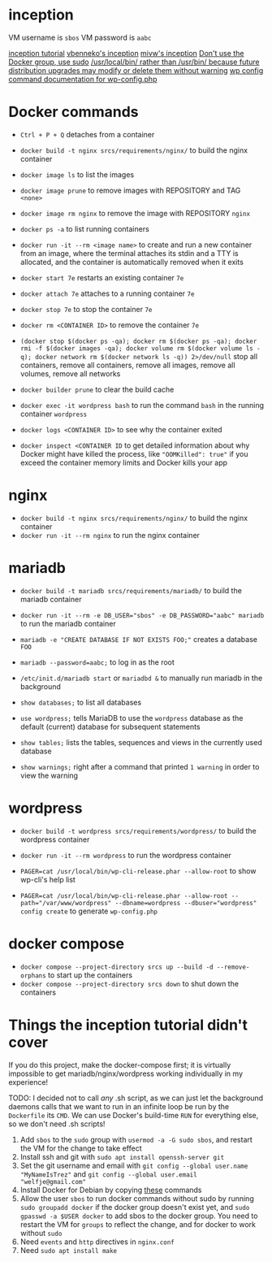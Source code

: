 # inception

VM username is `sbos`
VM password is `aabc`

[inception tutorial](https://tuto.grademe.fr/inception/#)
[vbenneko's inception](https://github.com/adfhjl/Inception)
[mivw's inception](https://github.com/42-mvan-wij/Inception/blob/master/srcs/docker-compose.yml)
[Don't use the Docker group, use sudo](https://fosterelli.co/privilege-escalation-via-docker.html)
[/usr/local/bin/ rather than /usr/bin/ because future distribution upgrades may modify or delete them without warning](https://unix.stackexchange.com/a/8658)
[wp config command documentation for wp-config.php](https://github.com/wp-cli/config-command)

# Docker commands

- `Ctrl + P + Q` detaches from a container

- `docker build -t nginx srcs/requirements/nginx/` to build the nginx container
- `docker image ls` to list the images
- `docker image prune` to remove images with REPOSITORY and TAG `<none>`
- `docker image rm nginx` to remove the image with REPOSITORY `nginx`
- `docker ps -a` to list running containers
- `docker run -it --rm <image name>` to create and run a new container from an image, where the terminal attaches its stdin and a TTY is allocated, and the container is automatically removed when it exits
- `docker start 7e` restarts an existing container `7e`
- `docker attach 7e` attaches to a running container `7e`
- `docker stop 7e` to stop the container `7e`
- `docker rm <CONTAINER ID>` to remove the container `7e`
- `(docker stop $(docker ps -qa); docker rm $(docker ps -qa); docker rmi -f $(docker images -qa); docker volume rm $(docker volume ls -q); docker network rm $(docker network ls -q)) 2>/dev/null` stop all containers, remove all containers, remove all images, remove all volumes, remove all networks
- `docker builder prune` to clear the build cache
- `docker exec -it wordpress bash` to run the command `bash` in the running container `wordpress`
- `docker logs <CONTAINER ID>` to see why the container exited
- `docker inspect <CONTAINER ID` to get detailed information about why Docker might have killed the process, like `"OOMKilled": true"` if you exceed the container memory limits and Docker kills your app

# nginx

- `docker build -t nginx srcs/requirements/nginx/` to build the nginx container
- `docker run -it --rm nginx` to run the nginx container

# mariadb

- `docker build -t mariadb srcs/requirements/mariadb/` to build the mariadb container
- `docker run -it --rm -e DB_USER="sbos" -e DB_PASSWORD="aabc" mariadb` to run the mariadb container

- `mariadb -e "CREATE DATABASE IF NOT EXISTS FOO;"` creates a database `FOO`
- `mariadb --password=aabc;` to log in as the root
- `/etc/init.d/mariadb start` or `mariadbd &` to manually run mariadb in the background
- `show databases;` to list all databases
- `use wordpress;` tells MariaDB to use the `wordpress` database as the default (current) database for subsequent statements
- `show tables;` lists the tables, sequences and views in the currently used database
- `show warnings;` right after a command that printed `1 warning` in order to view the warning

# wordpress

- `docker build -t wordpress srcs/requirements/wordpress/` to build the wordpress container
- `docker run -it --rm wordpress` to run the wordpress container

- `PAGER=cat /usr/local/bin/wp-cli-release.phar --allow-root` to show wp-cli's help list
- `PAGER=cat /usr/local/bin/wp-cli-release.phar --allow-root --path="/var/www/wordpress" --dbname=wordpress --dbuser="wordpress" config create` to generate `wp-config.php`

# docker compose

- `docker compose --project-directory srcs up --build -d --remove-orphans` to start up the containers
- `docker compose --project-directory srcs down` to shut down the containers

# Things the inception tutorial didn't cover

If you do this project, make the docker-compose first; it is virtually impossible to get mariadb/nginx/wordpress working individually in my experience!

TODO: I decided not to call *any* .sh script, as we can just let the background daemons calls that we want to run in an infinite loop be run by the `Dockerfile` its `CMD`. We can use Docker's build-time `RUN` for everything else, so we don't need .sh scripts!

1. Add `sbos` to the `sudo` group with `usermod -a -G sudo sbos`, and restart the VM for the change to take effect
2. Install ssh and git with `sudo apt install openssh-server git`
3. Set the git username and email with `git config --global user.name "MyNameIsTrez"` and `git config --global user.email "welfje@gmail.com"`
4. Install Docker for Debian by copying [these](https://docs.docker.com/engine/install/debian/) commands
5. Allow the user `sbos` to run docker commands without sudo by running `sudo groupadd docker` if the docker group doesn't exist yet, and `sudo gpasswd -a $USER docker` to add sbos to the docker group. You need to restart the VM for `groups` to reflect the change, and for docker to work without `sudo`
6. Need `events` and `http` directives in `nginx.conf`
7. Need `sudo apt install make`
